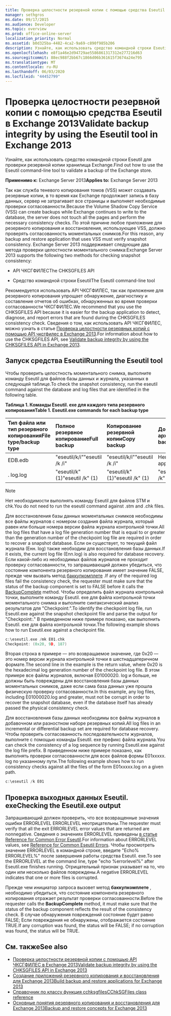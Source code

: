 ```yaml
---
title: Проверка целостности резервной копии с помощью средства Eseutil в Exchange 2013
manager: sethgros
ms.date: 09/17/2015
ms.audience: Developer
ms.topic: overview
ms.prod: office-online-server
localization_priority: Normal
ms.assetid: b0d325ba-4482-4ca2-9a69-c890f985b206
description: Узнайте, как использовать средство командной строки Eseutil для проверки резервной копии хранилища Exchange.
ms.openlocfilehash: e8f1a46e2d94729ae5586861317312e277216d63
ms.sourcegitcommit: 88ec988f2bb67c1866d06b361615f3674a24e795
ms.translationtype: MT
ms.contentlocale: ru-RU
ms.lasthandoff: 06/03/2020
ms.locfileid: "44452799"
---
```

#  <a name="validate-backup-integrity-by-using-the-eseutil-tool-in-exchange-2013"></a><span data-ttu-id="c2a84-103">Проверка целостности резервной копии с помощью средства Eseutil в Exchange 2013</span><span class="sxs-lookup"><span data-stu-id="c2a84-103">Validate backup integrity by using the Eseutil tool in Exchange 2013</span></span>

<span data-ttu-id="c2a84-104">Узнайте, как использовать средство командной строки Eseutil для проверки резервной копии хранилища Exchange.</span><span class="sxs-lookup"><span data-stu-id="c2a84-104">Find out how to use the Eseutil command-line tool to validate a backup of the Exchange store.</span></span> 
  
<span data-ttu-id="c2a84-105">**Применимо к:** Exchange Server 2013</span><span class="sxs-lookup"><span data-stu-id="c2a84-105">**Applies to:** Exchange Server 2013</span></span> 
  
<span data-ttu-id="c2a84-106">Так как служба теневого копирования томов (VSS) может создавать резервные копии, в то время как Exchange продолжает запись в базу данных, сервер не затрагивает все страницы и выполняет необходимые проверки согласованности.</span><span class="sxs-lookup"><span data-stu-id="c2a84-106">Because the Volume Shadow Copy Service (VSS) can create backups while Exchange continues to write to the database, the server does not touch all the pages and perform the necessary consistency checks.</span></span> <span data-ttu-id="c2a84-107">По этой причине любое приложение для резервного копирования и восстановления, использующее VSS, должно проверять согласованность моментальных снимков.</span><span class="sxs-lookup"><span data-stu-id="c2a84-107">For this reason, any backup and restore application that uses VSS must verify snapshot consistency.</span></span> <span data-ttu-id="c2a84-108">Exchange Server 2013 поддерживает следующие два метода проверки целостности моментального снимка:</span><span class="sxs-lookup"><span data-stu-id="c2a84-108">Exchange Server 2013 supports the following two methods for checking snapshot consistency:</span></span> 
  
- <span data-ttu-id="c2a84-109">API ЧКСГФИЛЕС</span><span class="sxs-lookup"><span data-stu-id="c2a84-109">The CHKSGFILES API</span></span>
    
- <span data-ttu-id="c2a84-110">Средство командной строки Eseutil</span><span class="sxs-lookup"><span data-stu-id="c2a84-110">The Eseutil command-line tool</span></span>
    
<span data-ttu-id="c2a84-111">Рекомендуется использовать API ЧКСГФИЛЕС, так как приложение для резервного копирования упрощает обнаружение, диагностику и составление отчетов об ошибках, обнаруженных во время проверки согласованности ЧКСГФИЛЕС.</span><span class="sxs-lookup"><span data-stu-id="c2a84-111">We recommend that you use the CHKSGFILES API because it is easier for the backup application to detect, diagnose, and report errors that are found during the CHKSGFILES consistency check.</span></span> <span data-ttu-id="c2a84-112">Сведения о том, как использовать API ЧКСГФИЛЕС, можно узнать в статье [Проверка целостности резервных копий с помощью API чксгфилес в Exchange 2013](how-to-validate-backup-integrity-by-using-the-chksgfiles-api-in-exchange.md).</span><span class="sxs-lookup"><span data-stu-id="c2a84-112">For information about how to use the CHKSGFILES API, see [Validate backup integrity by using the CHKSGFILES API in Exchange 2013](how-to-validate-backup-integrity-by-using-the-chksgfiles-api-in-exchange.md).</span></span>
  
## <a name="running-the-eseutil-tool"></a><span data-ttu-id="c2a84-113">Запуск средства Eseutil</span><span class="sxs-lookup"><span data-stu-id="c2a84-113">Running the Eseutil tool</span></span>

<span data-ttu-id="c2a84-114">Чтобы проверить целостность моментального снимка, выполните команду Eseutil для файлов базы данных и журнала, указанных в следующей таблице.</span><span class="sxs-lookup"><span data-stu-id="c2a84-114">To check the snapshot consistency, run the eseutil command against the database and log files that are identified in the following table.</span></span> 
  
<span data-ttu-id="c2a84-115">**Таблица 1. Команды Eseutil. exe для каждого типа резервного копирования**</span><span class="sxs-lookup"><span data-stu-id="c2a84-115">**Table 1. Eseutil.exe commands for each backup type**</span></span>

|<span data-ttu-id="c2a84-116">**Тип файла или тип резервного копирования**</span><span class="sxs-lookup"><span data-stu-id="c2a84-116">**File type/backup type**</span></span>|<span data-ttu-id="c2a84-117">**Полное резервное копирование**</span><span class="sxs-lookup"><span data-stu-id="c2a84-117">**Full backup**</span></span>|<span data-ttu-id="c2a84-118">**Копирование резервной копии**</span><span class="sxs-lookup"><span data-stu-id="c2a84-118">**Copy backup**</span></span>|<span data-ttu-id="c2a84-119">**Добавочная архивация**</span><span class="sxs-lookup"><span data-stu-id="c2a84-119">**Incremental backup**</span></span>|<span data-ttu-id="c2a84-120">**Разностное резервное копирование**</span><span class="sxs-lookup"><span data-stu-id="c2a84-120">**Differential backup**</span></span>|
|:-----|:-----|:-----|:-----|:-----|
|<span data-ttu-id="c2a84-121">EDB</span><span class="sxs-lookup"><span data-stu-id="c2a84-121">.edb</span></span>  <br/> |<span data-ttu-id="c2a84-122">"eseutil/k/i"</span><span class="sxs-lookup"><span data-stu-id="c2a84-122">"eseutil /k /i"</span></span>  <br/> |<span data-ttu-id="c2a84-123">"eseutil/k/i"</span><span class="sxs-lookup"><span data-stu-id="c2a84-123">"eseutil /k /i"</span></span>  <br/> |<span data-ttu-id="c2a84-124">Неприменимо</span><span class="sxs-lookup"><span data-stu-id="c2a84-124">Not applicable</span></span>  <br/> |<span data-ttu-id="c2a84-125">Неприменимо</span><span class="sxs-lookup"><span data-stu-id="c2a84-125">Not applicable</span></span>  <br/> |
|<span data-ttu-id="c2a84-126">. log</span><span class="sxs-lookup"><span data-stu-id="c2a84-126">.log</span></span>  <br/> |<span data-ttu-id="c2a84-127">"eseutil/k" (1)</span><span class="sxs-lookup"><span data-stu-id="c2a84-127">"eseutil /k" (1)</span></span>  <br/> |<span data-ttu-id="c2a84-128">"eseutil/k" (1)</span><span class="sxs-lookup"><span data-stu-id="c2a84-128">"eseutil /k" (1)</span></span>  <br/> |<span data-ttu-id="c2a84-129">"eseutil/k" (2)</span><span class="sxs-lookup"><span data-stu-id="c2a84-129">"eseutil /k" (2)</span></span>  <br/> |<span data-ttu-id="c2a84-130">"eseutil/k" (2)</span><span class="sxs-lookup"><span data-stu-id="c2a84-130">"eseutil /k" (2)</span></span>  <br/> |
   
> [!NOTE]
> <span data-ttu-id="c2a84-131">Нет необходимости выполнять команду Eseutil для файлов STM и chk.</span><span class="sxs-lookup"><span data-stu-id="c2a84-131">You do not need to run the eseutil command against .stm and .chk files.</span></span> 
  
<span data-ttu-id="c2a84-132">Для восстановления базы данных моментальных снимков необходимы все файлы журналов с номером создания файла журнала, который равен или больше номера версии файла журнала контрольной точки.</span><span class="sxs-lookup"><span data-stu-id="c2a84-132">All the log files that have a log file generation number that is equal to or greater than the generation number of the checkpoint log file are required in order to recover a snapshot database.</span></span> <span data-ttu-id="c2a84-133">Если он существует, то текущий файл журнала (Енн. log) также необходим для восстановления базы данных.</span><span class="sxs-lookup"><span data-stu-id="c2a84-133">If it exists, the current log file (Enn.log) is also required for database recovery.</span></span> <span data-ttu-id="c2a84-134">Если какой-либо из необходимых файлов журналов не проходит проверку согласованности, то запрашивающий должен убедиться, что состояние компонента резервного копирования имеет значение FALSE, прежде чем вызвать метод [баккупкомплете](https://msdn.microsoft.com/library/windows/desktop/aa382651%28v=vs.85%29.aspx) .</span><span class="sxs-lookup"><span data-stu-id="c2a84-134">If any of the required log files fail the consistency check, the requester must make sure that the status of the backup component is set to FALSE before it calls the [BackupComplete](https://msdn.microsoft.com/library/windows/desktop/aa382651%28v=vs.85%29.aspx) method.</span></span> <span data-ttu-id="c2a84-135">Чтобы определить файл журнала контрольной точки, выполните команду Eseutil. exe для файла контрольной точки моментального снимка и выполните синтаксический анализ результатов для "Checkpoint:".</span><span class="sxs-lookup"><span data-stu-id="c2a84-135">To identify the checkpoint log file, run Eseutil.exe against the snapshot checkpoint file and parse the output for "Checkpoint:."</span></span> <span data-ttu-id="c2a84-136">В приведенном ниже примере показано, как выполнить Eseutil. exe для файла контрольной точки.</span><span class="sxs-lookup"><span data-stu-id="c2a84-136">The following example shows how to run Eseutil.exe against a checkpoint file.</span></span> 
  
```cpp
c:\eseutil.exe /mk E01.chk
Checkpoint: (0x20, 9D, 187)
```

<span data-ttu-id="c2a84-137">Вторая строка в примере — это возвращаемое значение, где 0x20 — это номер версии журнала контрольной точки в шестнадцатеричном формате.</span><span class="sxs-lookup"><span data-stu-id="c2a84-137">The second line in the example is the return value, where 0x20 is the hexadecimal log generation number of the checkpoint log file.</span></span> <span data-ttu-id="c2a84-138">В этом примере все файлы журналов, включая E01000020. log и больше, не должны быть повреждены для восстановления базы данных моментальных снимков, даже если сама база данных уже прошла физическую проверку согласованности.</span><span class="sxs-lookup"><span data-stu-id="c2a84-138">In this example, any log files, including E01000020.log and greater, must not be corrupt in order to recover the snapshot database, even if the database itself has already passed the physical consistency check.</span></span>
  
<span data-ttu-id="c2a84-139">Для восстановления базы данных необходимы все файлы журналов в добавочном или разностном наборе резервных копий.</span><span class="sxs-lookup"><span data-stu-id="c2a84-139">All log files in an incremental or differential backup set are required for database recovery.</span></span> <span data-ttu-id="c2a84-140">Чтобы проверить согласованность последовательности журналов, выполните с помощью команды Eseutil. exe префикс файла журнала.</span><span class="sxs-lookup"><span data-stu-id="c2a84-140">You can check the consistency of a log sequence by running Eseutil.exe against the log file prefix.</span></span> <span data-ttu-id="c2a84-141">В приведенном ниже примере показано, как выполнять проверки согласованности для всех файлов формы E01xxxxx. log по указанному пути.</span><span class="sxs-lookup"><span data-stu-id="c2a84-141">The following example shows how to run consistency checks against all the files of the form E01xxxxx.log on a given path.</span></span>
  
```cpp
c:\eseutil /k E01
```

## <a name="checking-the-eseutilexe-output"></a><span data-ttu-id="c2a84-142">Проверка выходных данных Eseutil. exe</span><span class="sxs-lookup"><span data-stu-id="c2a84-142">Checking the Eseutil.exe output</span></span>

<span data-ttu-id="c2a84-143">Запрашивающий должен проверить, что все возвращенные значения ошибки ERRORLEVEL ERRORLEVEL неотрицательны.</span><span class="sxs-lookup"><span data-stu-id="c2a84-143">The requester must verify that all the exit ERRORLEVEL error values that are returned are nonnegative.</span></span> <span data-ttu-id="c2a84-144">Сведения о значениях ERRORLEVEL приведены [в статье Reference for Common Error Eseutil](https://technet.microsoft.com/library/aa996759%28v=exchg.80%29.aspx).</span><span class="sxs-lookup"><span data-stu-id="c2a84-144">For information about ERRORLEVEL values, see [Reference for Common Eseutil Errors](https://technet.microsoft.com/library/aa996759%28v=exchg.80%29.aspx).</span></span> <span data-ttu-id="c2a84-145">Чтобы просмотреть значение ERRORLEVEL в командной строке, введите "Echo% ERRORLEVEL%" после завершения работы средства Eseutil. exe.</span><span class="sxs-lookup"><span data-stu-id="c2a84-145">To see the ERRORLEVEL at the command line, type "echo %errorlevel%" after Eseutil.exe finishes running.</span></span> <span data-ttu-id="c2a84-146">Отрицательный признак указывает на то, что один или несколько файлов повреждены.</span><span class="sxs-lookup"><span data-stu-id="c2a84-146">A negative ERRORLEVEL indicates that one or more files is corrupted.</span></span>
  
<span data-ttu-id="c2a84-147">Прежде чем инициатор запроса вызовет метод **баккупкомплете** , необходимо убедиться, что состояние компонента резервного копирования отражает результат проверки согласованности.</span><span class="sxs-lookup"><span data-stu-id="c2a84-147">Before the requester calls the **BackupComplete** method, it must make sure that the status of the backup component reflects the result of the consistency check.</span></span> <span data-ttu-id="c2a84-148">В случае обнаружения повреждений состояние будет равно FALSE; Если повреждения не обнаружены, отображается состояние TRUE.</span><span class="sxs-lookup"><span data-stu-id="c2a84-148">If any corruption was found, the status will be FALSE; if no corruption was found, the status will be TRUE.</span></span> 
  
## <a name="see-also"></a><span data-ttu-id="c2a84-149">См. также</span><span class="sxs-lookup"><span data-stu-id="c2a84-149">See also</span></span>

- [<span data-ttu-id="c2a84-150">Проверка целостности резервной копии с помощью API ЧКСГФИЛЕС в Exchange 2013</span><span class="sxs-lookup"><span data-stu-id="c2a84-150">Validate backup integrity by using the CHKSGFILES API in Exchange 2013</span></span>](how-to-validate-backup-integrity-by-using-the-chksgfiles-api-in-exchange.md)
- [<span data-ttu-id="c2a84-151">Создание приложений резервного копирования и восстановления для Exchange 2013</span><span class="sxs-lookup"><span data-stu-id="c2a84-151">Build backup and restore applications for Exchange 2013</span></span>](build-backup-and-restore-applications-for-exchange-2013.md)
- [<span data-ttu-id="c2a84-152">Справочник по классу функция cchksgfiles</span><span class="sxs-lookup"><span data-stu-id="c2a84-152">CChkSGFiles class reference</span></span>](cchksgfiles-class-reference.md)
- [<span data-ttu-id="c2a84-153">Основные понятия резервного копирования и восстановления для Exchange 2013</span><span class="sxs-lookup"><span data-stu-id="c2a84-153">Backup and restore concepts for Exchange 2013</span></span>](backup-and-restore-concepts-for-exchange-2013.md)
    

